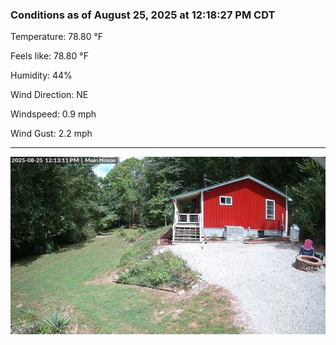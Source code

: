 ### Conditions as of August 25, 2025 at 12:18:27 PM CDT 

Temperature: 78.80 &deg;F

Feels like: 78.80 &deg;F

Humidity: 44%

Wind Direction: NE

Windspeed: 0.9 mph

Wind Gust: 2.2 mph

---

<img src="./images/latest.jpeg"/>

